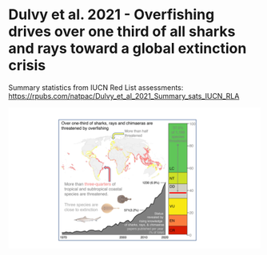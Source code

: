 # Dulvy et al. 2021 - Overfishing drives over one third of all sharks and rays toward a global extinction crisis
Summary statistics from IUCN Red List assessments: https://rpubs.com/natpac/Dulvy_et_al_2021_Summary_sats_IUCN_RLA

![alt text](https://github.com/NickDulvy/SharkReassessment/blob/main/DulvyGraphicAbstract.jpg)

